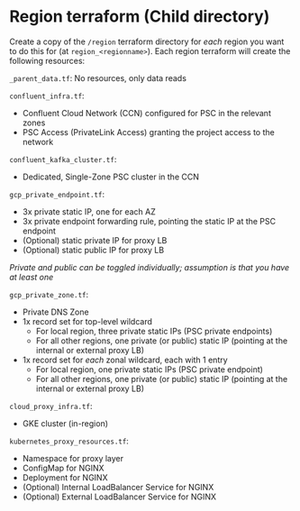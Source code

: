 # Region terraform (Child directory)
Create a copy of the `/region` terraform directory for _each_ region you want to do this for (at `region_<regionname>`). Each region terraform will create the following resources:

`_parent_data.tf`: No resources, only data reads

`confluent_infra.tf`:
* Confluent Cloud Network (CCN) configured for PSC in the relevant zones
* PSC Access (PrivateLink Access) granting the project access to the network

`confluent_kafka_cluster.tf`:
* Dedicated, Single-Zone PSC cluster in the CCN

`gcp_private_endpoint.tf`:
* 3x private static IP, one for each AZ
* 3x private endpoint forwarding rule, pointing the static IP at the PSC endpoint
* (Optional) static private IP for proxy LB
* (Optional) static public IP for proxy LB

_Private and public can be toggled individually; assumption is that you have at least one_

`gcp_private_zone.tf`:
* Private DNS Zone
* 1x record set for top-level wildcard
    * For local region, three private static IPs (PSC private endpoints)
    * For all other regions, one private (or public) static IP (pointing at the internal or external proxy LB)
* 1x record set for *each* zonal wildcard, each with 1 entry
    * For local region, one private static IPs (PSC private endpoint)
    * For all other regions, one private (or public) static IP (pointing at the internal or external proxy LB)

`cloud_proxy_infra.tf`:
* GKE cluster (in-region)

`kubernetes_proxy_resources.tf`:
* Namespace for proxy layer
* ConfigMap for NGINX
* Deployment for NGINX
* (Optional) Internal LoadBalancer Service for NGINX
* (Optional) External LoadBalancer Service for NGINX